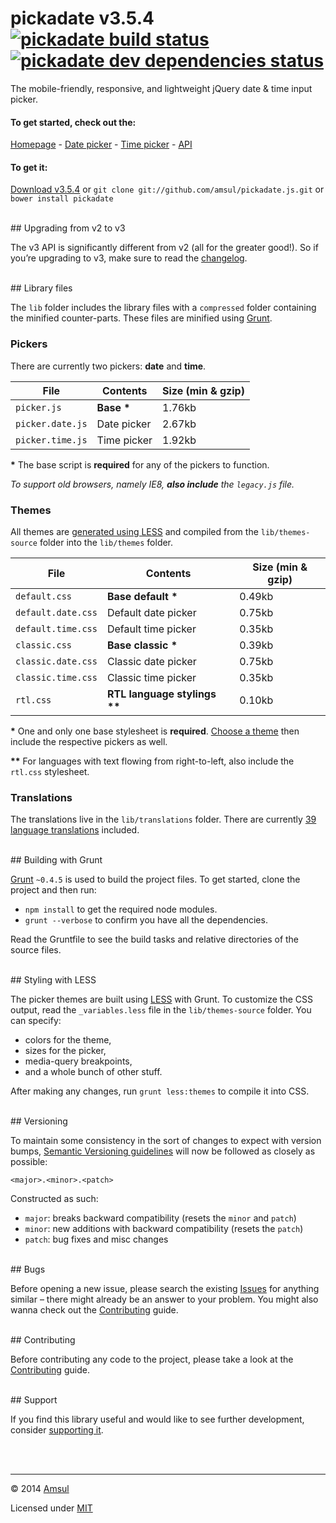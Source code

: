# pickadate v3.5.4 [![pickadate build status](https://travis-ci.org/amsul/pickadate.js.svg?branch=gh-pages)](https://travis-ci.org/amsul/pickadate.js) [![pickadate dev dependencies status](https://david-dm.org/amsul/pickadate.js/dev-status.svg)](https://david-dm.org/amsul/pickadate.js#info=devDependencies)

The mobile-friendly, responsive, and lightweight jQuery date & time input picker.



#### To get started, check out the:

[Homepage](http://amsul.github.io/pickadate.js) - [Date picker](http://amsul.github.io/pickadate.js/date.htm) - [Time picker](http://amsul.github.io/pickadate.js/time.htm) - [API](http://amsul.github.io/pickadate.js/api.htm)


#### To get it:

[Download v3.5.4](https://github.com/amsul/pickadate.js/archive/3.5.4.zip) or `git clone git://github.com/amsul/pickadate.js.git` or `bower install pickadate`




<br>
## Upgrading from v2 to v3

The v3 API is significantly different from v2 (all for the greater good!). So if you’re upgrading to v3, make sure to read the [changelog](https://github.com/amsul/pickadate.js/blob/gh-pages/CHANGELOG.md).





<br>
## Library files

The `lib` folder includes the library files with a `compressed` folder containing the minified counter-parts. These files are minified using [Grunt](#building-with-grunt).

### Pickers

There are currently two pickers: **date** and **time**.

File                    | Contents                 | Size (min & gzip)
----------------------- | ------------------------ | ----------------------
`picker.js`             | __Base *__               | 1.76kb
`picker.date.js`        | Date picker              | 2.67kb
`picker.time.js`        | Time picker              | 1.92kb

__*__ The base script is **required** for any of the pickers to function.

_To support old browsers, namely IE8, **also include** the `legacy.js` file._


### Themes

All themes are [generated using LESS](#less-styling) and compiled from the `lib/themes-source` folder into the `lib/themes` folder.

File                    | Contents                     | Size (min & gzip)
----------------------- | ---------------------------- | ----------------------
`default.css`           | __Base default *__           | 0.49kb
`default.date.css`      | Default date picker          | 0.75kb
`default.time.css`      | Default time picker          | 0.35kb
`classic.css`           | __Base classic *__           | 0.39kb
`classic.date.css`      | Classic date picker          | 0.75kb
`classic.time.css`      | Classic time picker          | 0.35kb
`rtl.css`               | __RTL language stylings **__ | 0.10kb

__*__ One and only one base stylesheet is **required**. [Choose a theme](http://amsul.github.io/pickadate.js#menu) then include the respective pickers as well.

__**__ For languages with text flowing from right-to-left, also include the `rtl.css` stylesheet.

### Translations

The translations live in the `lib/translations` folder. There are currently [39 language translations](https://github.com/amsul/pickadate.js/blob/3.5.4/lib/translations) included.




<br>
## Building with Grunt

[Grunt](http://gruntjs.com/) `~0.4.5` is used to build the project files. To get started, clone the project and then run:

- `npm install` to get the required node modules.
- `grunt --verbose` to confirm you have all the dependencies.


Read the Gruntfile to see the build tasks and relative directories of the source files.




<br>
<a name="less-styling"></a>
## Styling with LESS

The picker themes are built using [LESS](http://lesscss.org/) with Grunt. To customize the CSS output, read the `_variables.less` file in the `lib/themes-source` folder. You can specify:

- colors for the theme,
- sizes for the picker,
- media-query breakpoints,
- and a whole bunch of other stuff.


After making any changes, run `grunt less:themes` to compile it into CSS.



<br>
## Versioning

To maintain some consistency in the sort of changes to expect with version bumps, [Semantic Versioning guidelines](http://semver.org/) will now be followed as closely as possible:

`<major>.<minor>.<patch>`

Constructed as such:

- `major`: breaks backward compatibility (resets the `minor` and `patch`)
- `minor`: new additions with backward compatibility (resets the `patch`)
- `patch`: bug fixes and misc changes





<br>
## Bugs

Before opening a new issue, please search the existing [Issues](https://github.com/amsul/pickadate.js/issues) for anything similar – there might already be an answer to your problem. You might also wanna check out the [Contributing](https://github.com/amsul/pickadate.js/blob/gh-pages/CONTRIBUTING.md) guide.





<br>
## Contributing

Before contributing any code to the project, please take a look at the [Contributing](https://github.com/amsul/pickadate.js/blob/gh-pages/CONTRIBUTING.md) guide.





<br>
## Support

If you find this library useful and would like to see further development, consider [supporting it](http://selz.co/1g80kCZ).





<br><br>

---

© 2014 [Amsul](http://twitter.com/amsul_)

Licensed under [MIT](http://amsul.ca/MIT)